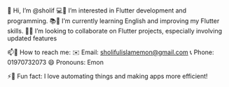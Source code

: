 👋 Hi, I’m @sholif
💻👀 I’m interested in Flutter development and programming.
📚🌱 I’m currently learning English and improving my Flutter skills.
🤝💞️ I’m looking to collaborate on Flutter projects, especially involving updated features
>>>>>>>>>>>>>>>>>>>>>>>>>>>>>>
📫📩 How to reach me:
✉️ Email: sholifulislamemon@gmail.com
📞 Phone: 01970732073
😄 Pronouns: Emon
>>>>>>>>>>>>>>>
⚡🚀 Fun fact: I love automating things and making apps more efficient!

<!---
sholif/sholif is a ✨ special ✨ repository because its `README.md` (this file) appears on your GitHub profile.
You can click the Preview link to take a look at your changes.
--->
